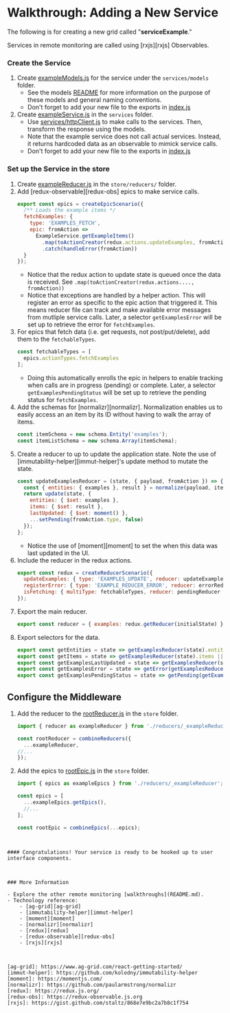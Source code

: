 Walkthrough: Adding a New Service
==============================

The following is for creating a new grid called "**serviceExample**."

Services in remote monitoring are called using [rxjs][rxjs] Observables.

### Create the Service

1. Create [exampleModels.js](/src/services/models/_exampleModels.js) for the service under the `services/models` folder.
    - See the models [README](/src/services/models/README.md) for more information on the purpose of these models and general naming conventions.
    - Don't forget to add your new file to the exports in [index.js](/src/services/models/index.js)
1. Create [exampleService.js](/src/services/_exampleService.js) in the `services` folder.
    - Use [services/httpClient.js](/src/services/httpClient.js) to make calls to the services. Then, transform the response using the models.
    - Note that the example service does not call actual services. Instead, it returns hardcoded data as an observable to mimick service calls.
    - Don't forget to add your new file to the exports in [index.js](/src/services/index.js)

### Set up the Service in the store
1. Create [exampleReducer.js](/src/store/reducers/_exampleReducer.js) in the `store/reducers/` folder.
1. Add [redux-observable][redux-obs] epics to make service calls.
    ```js
    export const epics = createEpicScenario({
      /** Loads the example items */
      fetchExamples: {
        type: 'EXAMPLES_FETCH',
        epic: fromAction =>
          ExampleService.getExampleItems()
            .map(toActionCreator(redux.actions.updateExamples, fromAction))
            .catch(handleError(fromAction))
      }
    });
    ```
    - Notice that the redux action to update state is queued once the data is received. See `.map(toActionCreator(redux.actions...., fromAction))`
    - Notice that exceptions are handled by a helper action. This will register an error as specific to the epic action that triggered it. This means reducer file can track and make available error messages from mutliple service calls. Later, a selector `getExamplesError` will be set up to retrieve the error for `fetchExamples`.
1. For epics that fetch data (i.e. get requests, not post/put/delete), add them to the `fetchableTypes`.
    ```js
    const fetchableTypes = [
      epics.actionTypes.fetchExamples
    ];
    ```
    -  Doing this automatically enrolls the epic in helpers to enable tracking when calls are in progress (pending) or complete. Later, a selector `getExamplesPendingStatus` will be set up to retrieve the pending status for `fetchExamples`.
1. Add the schemas for [normalizr][normalizr]. Normalization enables us to easily access an an item by its ID without having to walk the array of items.
    ```js
    const itemSchema = new schema.Entity('examples');
    const itemListSchema = new schema.Array(itemSchema);
    ```
1. Create a reducer to up to update the application state. Note the use of [immutability-helper][immut-helper]'s update method to mutate the state.
    ```js
    const updateExamplesReducer = (state, { payload, fromAction }) => {
      const { entities: { examples }, result } = normalize(payload, itemListSchema);
      return update(state, {
        entities: { $set: examples },
        items: { $set: result },
        lastUpdated: { $set: moment() },
        ...setPending(fromAction.type, false)
      });
    };
    ```
    - Notice the use of [moment][moment] to set the when this data was last updated in the UI.
1. Include the reducer in the redux actions.
    ```js
    export const redux = createReducerScenario({
      updateExamples: { type: 'EXAMPLES_UPDATE', reducer: updateExamplesReducer },
      registerError: { type: 'EXAMPLE_REDUCER_ERROR', reducer: errorReducer },
      isFetching: { multiType: fetchableTypes, reducer: pendingReducer }
    });
    ```
1. Export the main reducer.
    ```js
    export const reducer = { examples: redux.getReducer(initialState) };
    ```
1. Export selectors for the data.
    ```js
    export const getEntities = state => getExamplesReducer(state).entities || {};
    export const getItems = state => getExamplesReducer(state).items || [];
    export const getExamplesLastUpdated = state => getExamplesReducer(state).lastUpdated;
    export const getExamplesError = state => getError(getExamplesReducer(state), epics.actionTypes.fetchExamples);
    export const getExamplesPendingStatus = state => getPending(getExamplesReducer(state), epics.actionTypes.fetchExamples);
    ```

## Configure the Middleware

1. Add the reducer to the [rootReducer.js](/src/store/rootReducer.js) in the `store` folder.
    ```js
    import { reducer as exampleReducer } from './reducers/_exampleReducer';

    const rootReducer = combineReducers({
      ...exampleReducer,
    //...
    });
    ```

1. Add the epics to [rootEpic.js](/src/store/rootEpic.js) in the `store` folder.
    ```js
    import { epics as exampleEpics } from './reducers/_exampleReducer';

    const epics = [
      ...exampleEpics.getEpics(),
      //...
    ];

    const rootEpic = combineEpics(...epics);
```


#### Congratulations! Your service is ready to be hooked up to user interface components.



### More Information

- Explore the other remote monitoring [walkthroughs](README.md).
- Technology reference:
    - [ag-grid][ag-grid]
    - [immutability-helper][immut-helper]
    - [moment][moment]
    - [normalizr][normalizr]
    - [redux][redux]
    - [redux-observable][redux-obs]
    - [rxjs][rxjs]



[ag-grid]: https://www.ag-grid.com/react-getting-started/
[immut-helper]: https://github.com/kolodny/immutability-helper
[moment]: https://momentjs.com/
[normalizr]: https://github.com/paularmstrong/normalizr
[redux]: https://redux.js.org/
[redux-obs]: https://redux-observable.js.org
[rxjs]: https://gist.github.com/staltz/868e7e9bc2a7b8c1f754
